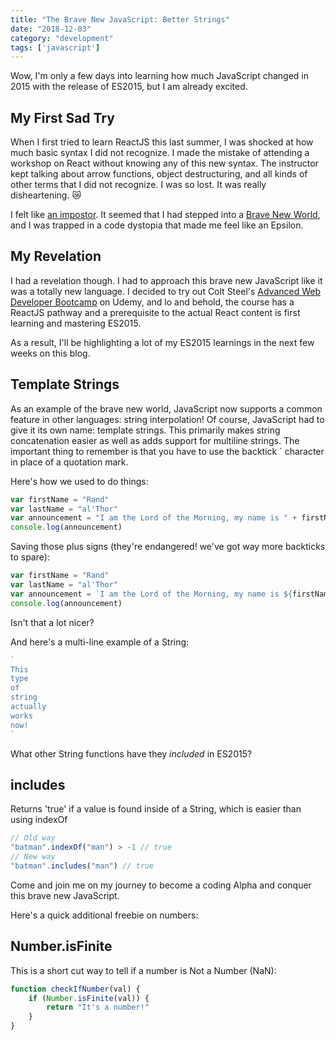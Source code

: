 ```yaml
---
title: "The Brave New JavaScript: Better Strings"
date: "2018-12-03"
category: "development"
tags: ['javascript']
---
```


Wow, I'm only a few days into learning how much JavaScript changed in 2015 with the release of ES2015, but I am already excited.  

## My First Sad Try
When I first tried to learn ReactJS this last summer, I was shocked at how much basic syntax I did not recognize.  I made the mistake of attending a workshop on React without knowing any of this new syntax.  The instructor kept talking about arrow functions, object destructuring, and all kinds of other terms that I did not recognize.  I was so lost.  It was really disheartening. :crying_cat_face:

I felt like [an impostor](https://en.wikipedia.org/wiki/Impostor_syndrome).  It seemed that I had stepped into a [Brave New World](https://en.wikipedia.org/wiki/Brave_New_World), and I was trapped in a code dystopia that made me feel like an Epsilon.

## My Revelation
I had a revelation though.  I had to approach this brave new JavaScript like it was a totally new language.  I decided to try out Colt Steel's [Advanced Web Developer Bootcamp](https://www.udemy.com/the-advanced-web-developer-bootcamp/) on Udemy, and lo and behold, the course has a ReactJS pathway and a prerequisite to the actual React content is first learning and mastering ES2015.

As a result, I'll be highlighting a lot of my ES2015 learnings in the next few weeks on this blog.

## Template Strings
As an example of the brave new world, JavaScript now supports a common feature in other languages: string interpolation!  Of course, JavaScript had to give it its own name: template strings.  This primarily makes string concatenation easier as well as adds support for multiline strings.  The important thing to remember is that you have to use the backtick ` character in place of a quotation mark.

Here's how we used to do things:
```javascript
var firstName = "Rand"
var lastName = "al'Thor"
var announcement = "I am the Lord of the Morning, my name is " + firstName + " of house " + lastName
console.log(announcement)
```

Saving those plus signs (they're endangered! we've got way more backticks to spare):
```javascript
var firstName = "Rand"
var lastName = "al'Thor"
var announcement = `I am the Lord of the Morning, my name is ${firstName} of house ${lastName}`
console.log(announcement)
```
Isn't that a lot nicer?

And here's a multi-line example of a String:
```javascript
`
This
type
of
string
actually
works
now!
`
```
What other String functions have they *included* in ES2015?

## includes
Returns 'true' if a value is found inside of a String, which is easier than using indexOf
```javascript
// Old way
"batman".indexOf("man") > -1 // true
// New way
"batman".includes("man") // true
```

Come and join me on my journey to become a coding Alpha and conquer this brave new JavaScript.

Here's a quick additional freebie on numbers:
## Number.isFinite
This is a short cut way to tell if a number is Not a Number (NaN):
```javascript
function checkIfNumber(val) {
    if (Number.isFinite(val)) {
        return "It's a number!"
    }
}
```